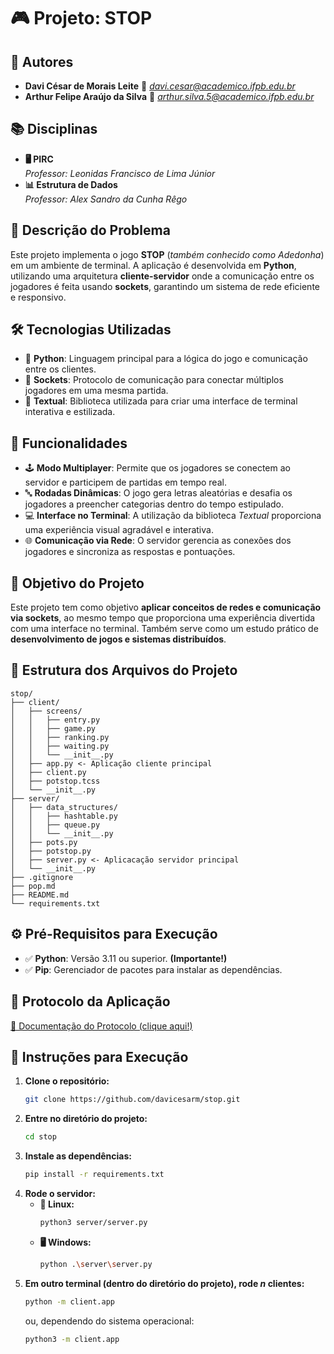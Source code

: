 # 🎮 Projeto: STOP

## 👥 Autores
- **Davi César de Morais Leite** 📧 *davi.cesar@academico.ifpb.edu.br*
- **Arthur Felipe Araújo da Silva** 📧 *arthur.silva.5@academico.ifpb.edu.br*

## 📚 Disciplinas
- **🖥️ PIRC**  
  *Professor: Leonidas Francisco de Lima Júnior*
- **📊 Estrutura de Dados**  
  *Professor: Alex Sandro da Cunha Rêgo*

## 📝 Descrição do Problema
Este projeto implementa o jogo **STOP** (*também conhecido como Adedonha*) em um ambiente de terminal. A aplicação é desenvolvida em **Python**, utilizando uma arquitetura **cliente-servidor** onde a comunicação entre os jogadores é feita usando **sockets**, garantindo um sistema de rede eficiente e responsivo.  

## 🛠️ Tecnologias Utilizadas
- 🐍 **Python**: Linguagem principal para a lógica do jogo e comunicação entre os clientes.
- 🔗 **Sockets**: Protocolo de comunicação para conectar múltiplos jogadores em uma mesma partida.
- 🎨 **Textual**: Biblioteca utilizada para criar uma interface de terminal interativa e estilizada.

## 🎯 Funcionalidades
- 🕹️ **Modo Multiplayer**: Permite que os jogadores se conectem ao servidor e participem de partidas em tempo real.
- 🔤 **Rodadas Dinâmicas**: O jogo gera letras aleatórias e desafia os jogadores a preencher categorias dentro do tempo estipulado.
- 💻 **Interface no Terminal**: A utilização da biblioteca *Textual* proporciona uma experiência visual agradável e interativa.
- 🌐 **Comunicação via Rede**: O servidor gerencia as conexões dos jogadores e sincroniza as respostas e pontuações.

## 🎯 Objetivo do Projeto
Este projeto tem como objetivo **aplicar conceitos de redes e comunicação via sockets**, ao mesmo tempo que proporciona uma experiência divertida com uma interface no terminal. Também serve como um estudo prático de **desenvolvimento de jogos e sistemas distribuídos**.

## 📂 Estrutura dos Arquivos do Projeto

```plaintext
stop/
├── client/
│   ├── screens/
│   │   ├── entry.py
│   │   ├── game.py
│   │   ├── ranking.py
│   │   ├── waiting.py
│   │   └── __init__.py
│   ├── app.py <- Aplicação cliente principal
│   ├── client.py
│   ├── potstop.tcss
│   └── __init__.py
├── server/
│   ├── data_structures/
│   │   ├── hashtable.py
│   │   ├── queue.py
│   │   └── __init__.py
│   ├── pots.py
│   ├── potstop.py
│   ├── server.py <- Aplicacação servidor principal
│   └── __init__.py
├── .gitignore
├── pop.md
├── README.md
└── requirements.txt
```

## ⚙️ Pré-Requisitos para Execução
- ✅ **Python**: Versão 3.11 ou superior. **(Importante!)**
- ✅ **Pip**: Gerenciador de pacotes para instalar as dependências.

## 🔗 Protocolo da Aplicação
[📜 Documentação do Protocolo (clique aqui!)](POP.md)

## 🚀 Instruções para Execução

1. **Clone o repositório:**  
   ```bash
   git clone https://github.com/davicesarm/stop.git
   ```
2. **Entre no diretório do projeto:**  
   ```bash
   cd stop
   ```
3. **Instale as dependências:**  
   ```bash
   pip install -r requirements.txt
   ```
4. **Rode o servidor:**  
   - **🐧 Linux:**  
     ```bash
     python3 server/server.py
     ```
   - **🖥️ Windows:**  
     ```bash
     python .\server\server.py
     ```
5. **Em outro terminal (dentro do diretório do projeto), rode *n* clientes:**  
   ```bash
   python -m client.app
   ```
   ou, dependendo do sistema operacional:  
   ```bash
   python3 -m client.app
   ```
